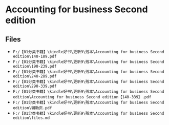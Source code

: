 # Accounting for business Second edition

## Files

- `F:/【01分类书籍】\kindle好书\更新9\残本\Accounting for business Second edition\140-189.pdf`
- `F:/【01分类书籍】\kindle好书\更新9\残本\Accounting for business Second edition\190-239.pdf`
- `F:/【01分类书籍】\kindle好书\更新9\残本\Accounting for business Second edition\240-289.pdf`
- `F:/【01分类书籍】\kindle好书\更新9\残本\Accounting for business Second edition\290-339.pdf`
- `F:/【01分类书籍】\kindle好书\更新9\残本\Accounting for business Second edition\Accounting for business Second edition【140-339】.pdf`
- `F:/【01分类书籍】\kindle好书\更新9\残本\Accounting for business Second edition\辅助页.pdf`
- `F:/【01分类书籍】\kindle好书\更新9\残本\Accounting for business Second edition\files.md`
